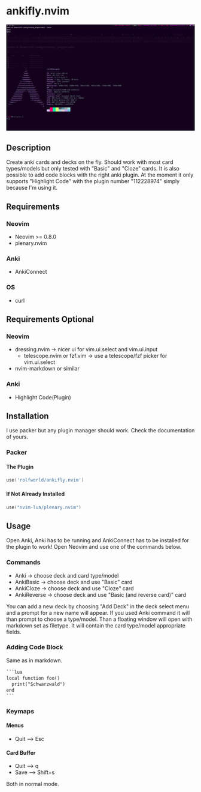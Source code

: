 # ankifly.nvim

![](https://github.com/rolf-stargate/ankifly.nvim/blob/main/showcase.gif)

## Description

Create anki cards and decks on the fly. Should work with most card types/models but only tested with "Basic" and "Cloze" cards. It is also possible to add code blocks with the right anki plugin.
At the moment it only supports "Highlight Code" with the plugin number "112228974" simply because I'm using it.

## Requirements

### Neovim

- Neovim >= 0.8.0
- plenary.nvim

### Anki

- AnkiConnect

### OS

- curl

## Requirements Optional

### Neovim

- dressing.nvim -> nicer ui for vim.ui.select and vim.ui.input
  - telescope.nvim or fzf.vim -> use a telescope/fzf picker for vim.ui.select
- nvim-markdown or similar

### Anki

- Highlight Code(Plugin)

## Installation

I use packer but any plugin manager should work. Check the documentation of yours.

### Packer

#### The Plugin

```lua
use('rolfworld/ankifly.nvim')
```

#### If Not Already Installed

```lua
use("nvim-lua/plenary.nvim")
```

## Usage

Open Anki, Anki has to be running and AnkiConnect has to be installed for the plugin to work!
Open Neovim and use one of the commands below.

### Commands

- Anki -> choose deck and card type/model
- AnkiBasic -> choose deck and use "Basic" card
- AnkiCloze -> choose deck and use "Cloze" card
- AnkiReverse -> choose deck and use "Basic (and reverse card)" card

You can add a new deck by choosing "Add Deck" in the deck select menu and a prompt for
a new name will appear.
If you used Anki command it will than prompt to choose a type/model.
Than a floating window will open with markdown set as filetype.
It will contain the card type/model appropriate fields.

### Adding Code Block

Same as in markdown.

````
```lua
local function foo()
  print("Schwarzwald")
end
```
````

### Keymaps

#### Menus

- Quit --> Esc

#### Card Buffer

- Quit --> q
- Save --> Shift+s

Both in normal mode.
